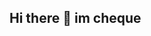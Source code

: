 ## Hi there 👋 im cheque

<!--
**cheque-god/cheque-god** is a ✨ _special_ ✨ repository because its `README.md` (this file) appears on your GitHub profile.

Here are some ideas to get you started:

- 🔭 I’m currently working on ... Google clone
- 🌱 I’m currently learning ...Tic's
- 👯 I’m looking to collaborate on ...
- 🤔 I’m looking for help with ...
- 💬 Ask me about ...Anything related to programing
- 📫 How to reach me: ...through my email
- 😄 Pronouns: ...He/Him
- ⚡ Fun fact: ...
-->
